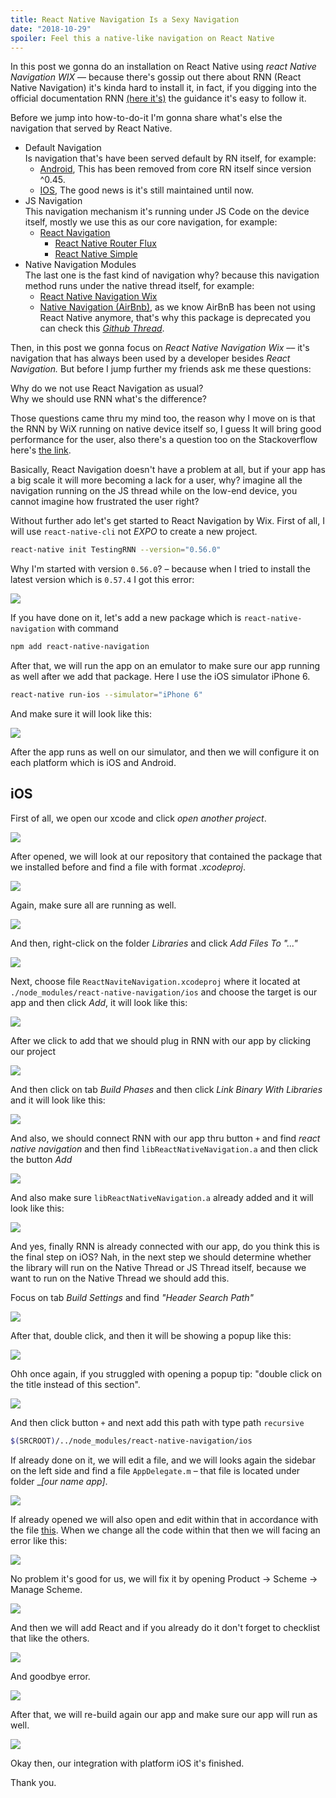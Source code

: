 ```yaml
---
title: React Native Navigation Is a Sexy Navigation
date: "2018-10-29"
spoiler: Feel this a native-like navigation on React Native
---
```


In this post we gonna do an installation on React Native using _react Native Navigation WIX_ –– because there's gossip out there about RNN (React Native Navigation) it's kinda hard to install it, in fact, if you digging into the official documentation RNN [(here it's)](https://wix.github.io/react-native-navigation/#/) the guidance it's easy to follow it.

Before we jump into how-to-do-it I'm gonna share what's else the navigation that served by React Native.

- Default Navigation\
  Is navigation that's have been served default by RN itself, for example:
  - [Android](https://facebook.github.io/react-native/docs/navigator), This has been removed from core RN itself since version ^0.45.
  - [IOS](https://facebook.github.io/react-native/docs/navigatorios#docsNav), The good news is it's still maintained until now.
- JS Navigation\
  This navigation mechanism it's running under JS Code on the device itself, mostly we use this as our core navigation, for example:
  - [React Navigation](https://reactnavigation.org/)
    - [React Native Router Flux](https://github.com/RNRF/react-native-router-flux)
    - [React Native Simple](https://www.npmjs.com/package/react-native-simple-router)
- Native Navigation Modules\
  The last one is the fast kind of navigation why? because this navigation method runs under the native thread itself, for example:
  - [React Native Navigation Wix](https://wix.github.io/react-native-navigation/#/)
  - [Native Navigation (AirBnb)](https://github.com/airbnb/native-navigation/issues/114), as we know AirBnB has been not using React Native anymore, that's why this package is deprecated you can check this [_Github Thread_](https://github.com/airbnb/native-navigation/issues/114).

Then, in this post we gonna focus on _React Native Navigation Wix_ –– it's navigation that has always been used by a developer besides _React Navigation._ But before I jump further my friends ask me these questions:

Why do we not use React Navigation as usual?\
Why we should use RNN what's the difference?

Those questions came thru my mind too, the reason why I move on is that the RNN by WiX running on native device itself so, I guess It will bring good performance for the user, also there's a question too on the Stackoverflow here's [the link](https://stackoverflow.com/questions/44147766/react-navigation-vs-react-native-navigation).

Basically, React Navigation doesn't have a problem at all, but if your app has a big scale it will more becoming a lack for a user, why? imagine all the navigation running on the JS thread while on the low-end device, you cannot imagine how frustrated the user right?

Without further ado let's get started to React Navigation by Wix. First of all, I will use `react-native-cli` not _EXPO_ to create a new project.

```bash
react-native init TestingRNN --version="0.56.0"
```

Why I'm started with version `0.56.0`? – because when I tried to install the latest version which is `0.57.4` I got this error:

![](./image-1.jpg)

If you have done on it, let's add a new package which is `react-native-navigation` with command

```bash
npm add react-native-navigation
```

After that, we will run the app on an emulator to make sure our app running as well after we add that package. Here I use the iOS simulator iPhone 6.

```bash
react-native run-ios --simulator="iPhone 6"
```

And make sure it will look like this:

![](./image-2.png)

After the app runs as well on our simulator, and then we will configure it on each platform which is iOS and Android.

## iOS

First of all, we open our xcode and click _open another project_.

![](./image-3.png)

After opened, we will look at our repository that contained the package that we installed before and find a file with format _.xcodeproj_.

![](./image-4.png)

Again, make sure all are running as well.

![](./image-5.png)

And then, right-click on the folder _Libraries_ and click _Add Files To "..."_

![](./image-6.png)

Next, choose file `ReactNaviteNavigation.xcodeproj` where it located at `./node_modules/react-native-navigation/ios` and choose the target is our app and then click _Add_, it will look like this:

![](./image-7.png)

After we click to add that we should plug in RNN with our app by clicking our project

![](./image-8.png)

And then click on tab _Build Phases_ and then click _Link Binary With Libraries_ and it will look like this:

![](./image-9.png)

And also, we should connect RNN with our app thru button `+` and find _react native navigation_ and then find `libReactNativeNavigation.a` and then click the button _Add_

![](./image-10.png)

And also make sure `libReactNativeNavigation.a` already added and it will look like this:

![](./image-11.png)

And yes, finally RNN is already connected with our app, do you think this is the final step on iOS? Nah, in the next step we should determine whether the library will run on the Native Thread or JS Thread itself, because we want to run on the Native Thread we should add this.

Focus on tab _Build Settings_ and find _"Header Search Path"_

![](./image-12.png)

After that, double click, and then it will be showing a popup like this:

![](./image-13.png)

Ohh once again, if you struggled with opening a popup tip: "double click on the title instead of this section".

![](./image-14.png)

And then click button `+` and next add this path with type path `recursive`

```bash
$(SRCROOT)/../node_modules/react-native-navigation/ios
```

If already done on it, we will edit a file, and we will looks again the sidebar on the left side and find a file `AppDelegate.m` – that file is located under folder \__[our name app]_.

![](./image-15.png)

If already opened we will also open and edit within that in accordance with the file [this](https://github.com/wix/react-native-navigation/blob/master/example/ios/example/AppDelegate.m). When we change all the code within that then we will facing an error like this:

![](./image-16.png)

No problem it's good for us, we will fix it by opening Product -> Scheme -> Manage Scheme.

![](./image-17.png)

And then we will add React and if you already do it don't forget to checklist that like the others.

![](./image-18.png)

And goodbye error.

![](./image-19.png)

After that, we will re-build again our app and make sure our app will run as well.

![](./image-20.png)

Okay then, our integration with platform iOS it's finished.

Thank you.
